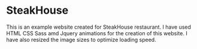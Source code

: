 # SteakHouse
This is an example website created for SteakHouse restaurant. I have used HTML CSS Sass amd Jquery animations for the creation of this website. I have also resized the image sizes to optimize loading speed.

